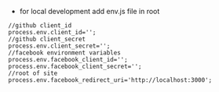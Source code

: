 - for local development add env.js file in root
```
//github client_id
process.env.client_id='';
//github client_secret
process.env.client_secret='';
//facebook environment variables
process.env.facebook_client_id='';
process.env.facebook_client_secret='';
//root of site
process.env.facebook_redirect_uri='http://localhost:3000';
```
